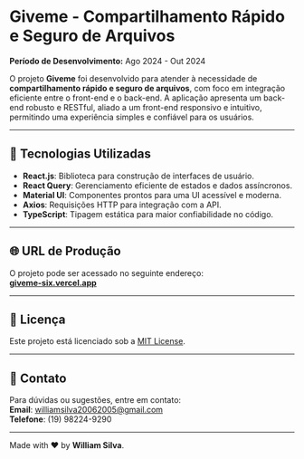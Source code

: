 # Giveme - Compartilhamento Rápido e Seguro de Arquivos

**Período de Desenvolvimento:** Ago 2024 - Out 2024  

O projeto **Giveme** foi desenvolvido para atender à necessidade de **compartilhamento rápido e seguro de arquivos**, com foco em integração eficiente entre o front-end e o back-end. A aplicação apresenta um back-end robusto e RESTful, aliado a um front-end responsivo e intuitivo, permitindo uma experiência simples e confiável para os usuários.

---

## 🚀 Tecnologias Utilizadas


- **React.js**: Biblioteca para construção de interfaces de usuário.
- **React Query**: Gerenciamento eficiente de estados e dados assíncronos.
- **Material UI**: Componentes prontos para uma UI acessível e moderna.
- **Axios**: Requisições HTTP para integração com a API.
- **TypeScript**: Tipagem estática para maior confiabilidade no código.

---

## 🌐 URL de Produção

O projeto pode ser acessado no seguinte endereço:  
**[giveme-six.vercel.app](https://giveme-six.vercel.app/)**

---

## 📄 Licença

Este projeto está licenciado sob a [MIT License](LICENSE). 

---

## 📧 Contato

Para dúvidas ou sugestões, entre em contato:  
**Email**: williamsilva20062005@gmail.com  
**Telefone**: (19) 98224-9290

---

Made with ❤️ by **William Silva**.
